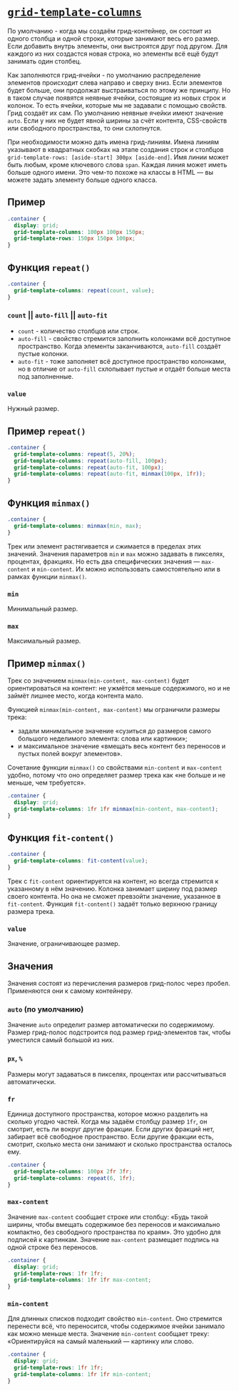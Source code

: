 # [`grid-template-columns`](../index.md)

По умолчанию - когда мы создаём грид-контейнер, он состоит из одного столбца и одной строки, которые занимают весь его размер. Если добавить внутрь элементы, они выстроятся друг под другом. Для каждого из них создастся новая строка, но элементы всё ещё будут занимать один столбец.

Как заполняются грид-ячейки - по умолчанию распределение элементов происходит слева направо и сверху вниз. Если элементов будет больше, они продолжат выстраиваться по этому же принципу. Но в таком случае появятся неявные ячейки, состоящие из новых строк и колонок. То есть ячейки, которые мы не задавали с помощью свойств. Грид создаёт их сам. По умолчанию неявные ячейки имеют значение `auto`. Если у них не будет явной ширины за счёт контента, CSS-свойств или свободного пространства, то они схлопнутся.

При необходимости можно дать имена грид-линиям. Имена линиям указывают в квадратных скобках на этапе создания строк и столбцов `grid-template-rows: [aside-start] 300px [aside-end]`. Имя линии может быть любым, кроме ключевого слова `span`. Каждая линия может иметь больше одного имени. Это чем-то похоже на классы в HTML — вы можете задать элементу больше одного класса.

## Пример

```css
.container {
  display: grid;
  grid-template-columns: 100px 100px 150px;
  grid-template-rows: 150px 150px 100px;
}
```

## Функция `repeat()`

```css
.container {
  grid-template-columns: repeat(count, value);
}
```

### `count` || `auto-fill` || `auto-fit`

- `count` - количество столбцов или строк.
- `auto-fill` - свойство стремится заполнить колонками всё доступное пространство. Когда элементы заканчиваются, `auto-fill` создаёт пустые колонки.
- `auto-fit` - тоже заполняет всё доступное пространство колонками, но в отличие от `auto-fill` схлопывает пустые и отдаёт больше места под заполненные.

### `value`

Нужный размер.

## Пример `repeat()`

```css
.container {
  grid-template-columns: repeat(5, 20%);
  grid-template-columns: repeat(auto-fill, 100px);
  grid-template-columns: repeat(auto-fit, 100px);
  grid-template-columns: repeat(auto-fit, minmax(100px, 1fr));
}
```

## Функция `minmax()`

```css
.container {
  grid-template-columns: minmax(min, max);
}
```

Трек или элемент растягивается и сжимается в пределах этих значений. Значения параметров `min` и `max` можно задавать в пикселях, процентах, фракциях. Но есть два специфических значения — `max-content` и `min-content`. Их можно использовать самостоятельно или в рамках функции `minmax()`.

### `min`

Минимальный размер.

### `max`

Максимальный размер.

## Пример `minmax()`

Трек со значением `minmax(min-content, max-content)` будет ориентироваться на контент: не ужмётся меньше содержимого, но и не займёт лишнее место, когда контента мало.

Функцией `minmax(min-content, max-content)` мы ограничили размеры трека:

- задали минимальное значение «сузиться до размеров самого большого неделимого элемента: слова или картинки»;
- и максимальное значение «вмещать весь контент без переносов и пустых полей вокруг элементов».

Сочетание функции `minmax()` со свойствами `min-content` и `max-content` удобно, потому что оно определяет размер трека как «не больше и не меньше, чем требуется».

```css
.container {
  display: grid;
  grid-template-columns: 1fr 1fr minmax(min-content, max-content);
}
```

## Функция `fit-content()`

```css
.container {
  grid-template-columns: fit-content(value);
}
```

Трек с `fit-content` ориентируется на контент, но всегда стремится к указанному в нём значению. Колонка занимает ширину под размер своего контента. Но она не сможет превзойти значение, указанное в `fit-content`. Функция `fit-content()` задаёт только верхнюю границу размера трека.

### `value`

Значение, ограничивающее размер.

## Значения

Значения состоят из перечисления размеров грид-полос через пробел. Применяются они к самому контейнеру.

### `auto` (по умолчанию)

Значение `auto` определит размер автоматически по содержимому. Размер грид-полос подстроится под размер грид-элементов так, чтобы уместился самый большой из них.

### `px`, `%`

Размеры могут задаваться в пикселях, процентах или рассчитываться автоматически.

### `fr`

Единица доступного пространства, которое можно разделить на сколько угодно частей. Когда мы задаём столбцу размер `1fr`, он смотрит, есть ли вокруг другие фракции. Если других фракций нет, забирает всё свободное пространство. Если другие фракции есть, смотрит, сколько места они занимают и сколько пространства осталось ему.

```css
.container {
  grid-template-columns: 100px 2fr 3fr;
  grid-template-columns: repeat(6, 1fr);
}
```

### `max-content`

Значение `max-content` сообщает строке или столбцу: «Будь такой ширины, чтобы вмещать содержимое без переносов и максимально компактно, без свободного пространства по краям». Это удобно для подписей к картинкам. Значение `max-content` размещает подпись на одной строке без переносов.

```css
.container {
  display: grid;
  grid-template-rows: 1fr 1fr;
  grid-template-columns: 1fr 1fr max-content;
}
```

### `min-content`

Для длинных списков подходит свойство `min-content`. Оно стремится перенести всё, что переносится, чтобы содержимое ячейки занимало как можно меньше места. Значение `min-content` сообщает треку: «Ориентируйся на самый маленький — картинку или слово.

```css
.container {
  display: grid;
  grid-template-rows: 1fr 1fr;
  grid-template-columns: 1fr 1fr min-content;
}
```
